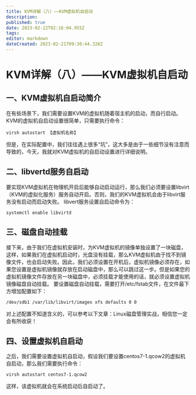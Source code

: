 ```yaml
---
title: KVM详解（八）——KVM虚拟机自启动
description: 
published: true
date: 2023-02-22T02:16:04.955Z
tags: 
editor: markdown
dateCreated: 2023-02-21T09:30:44.328Z
---
```


# KVM详解（八）——KVM虚拟机自启动
## 一、KVM虚拟机自启动简介
在有些场景下，我们需要设置KVM的虚拟机随着宿主机的启动，而自行启动。KVM的虚拟机自启动设置很简单，只需要执行命令：

`virsh autostart 【虚拟机名称】`

但是，在实际配置中，我们往往遇上很多“坑”，这大多是由于一些细节没有注意而导致的，今天，我就对KVM虚拟机的自启动设置进行详细说明。

## 二、libvertd服务自启动
要实现KVM虚拟机在物理机开启后能够自动启动运行，那么我们必须要设置libvirt（KVM的虚拟化服务）服务自动开启。否则，我们的KVM虚拟机会由于libvirt服务没有启动而启动失败。
libvert服务设置自启动命令为：

`systemctl enable libvirtd`

## 三、磁盘自动挂载
接下来，由于我们在虚拟机安装时，为KVM虚拟机的镜像单独设置了一块磁盘，这样，如果我们在虚拟机启动时，光盘没有挂载，那么KVM虚拟机由于找不到镜像文件，也会启动失败。因此，我们必须设置在开机后，虚拟机镜像必须存在，如果您设置是虚拟机镜像就存放在启动磁盘中，那么可以跳过这一步。但是如果您的虚拟机镜像文件存放在另一块磁盘中，必须挂载才能使用的话，就必须设置虚拟机镜像磁盘自动挂载。
要设置磁盘自动挂载，需要打开/etc/fstab文件，在文件最下方增加配置如下：

`/dev/sdb1 /var/lib/libvirt/images xfs defaults 0 0`

对上述配置不知道含义的，可以参考以下文章：Linux磁盘管理实战，相信您一定会有所收获！

## 四、设置虚拟机自启动
之后，我们需要设置虚拟机自启动，假设我们要设置centos7-1.qcow2的虚拟机自启动，那么我们需要执行命令：

`virsh autostart centos7-1.qcow2`

这样，该虚拟机就会在系统启动后自启动了。


